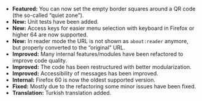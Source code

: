 * **Featured:** You can now set the empty border squares around a QR code (the so-called “quiet zone”).
* **New:** Unit tests have been added.
* **New:** Access keys for easier menu selection with keyboard in Firefox or higher 64 are now supported.
* **New:** In reader mode the URL is not shown as `about:reader` anymore, but properly converted to the “original” URL.
* **Improved:** Many internal features/modules have been refactored to improve code quality.
* **Improved:** The code has been restructured with better modularization.
* **Improved:** Accessibility of messages has been improved.
* **Internal:** Firefox 60 is now the oldest supported version.
* **Fixed:** Mostly due to the refactoring some minor issues have been fixed.
* **Translation:** Turkish translation added.

